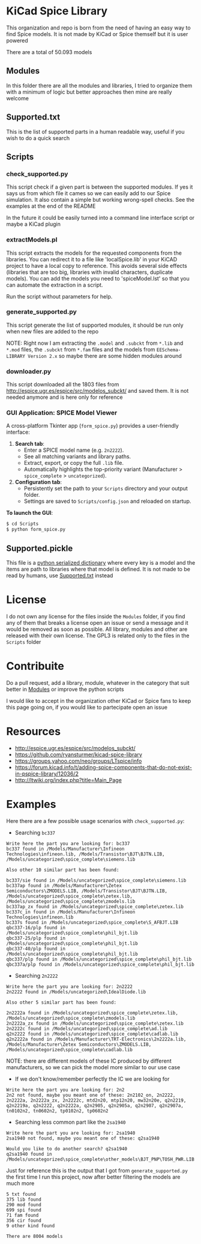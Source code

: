 # KiCad Spice Library
This organization and repo is born from the need of having an easy way to find Spice models. It is not made by KiCad or Spice themself but it is user powered

There are a total of 50.093 models

## Modules
In this folder there are all the modules and libraries, I tried to organize them with a minimum of logic but better approaches then mine are really welcome

## Supported.txt
This is the list of supported parts in a human readable way, useful if you wish to do a quick search

## Scripts

### check_supported.py
This script check if a given part is between the supported modules. If yes it says us from which file it cames so we can easily add to our Spice simulation. It also contain a simple but working wrong-spell checks. See the examples at the end of the README

In the future it could be easily turned into a command line interface script or maybe a KiCad plugin

### extractModels.pl
This script extracts the models for the requested components from the libraries.
You can redirect it to a file like 'localSpice.lib' in your KiCAD project to have a local copy to reference.  This avoids several side effects (libraries that are too big, libraries with invalid characters, duplicate models).
You can add the models you need to 'spiceModel.lst' so that you can automate the extraction in a script.

Run the script without parameters for help.

### generate_supported.py
This script generate the list of supported modules, it should be run only when new files are added to the repo

NOTE: Right now I am extracting the `.model` and `.subckt` from `*.lib` and `*.mod` files, the `.subckt` from `*.fam` files and the models from `EESchema-LIBRARY Version 2.x` so maybe there are some hidden modules around

### downloader.py
This script downloaded all the 1803 files from http://espice.ugr.es/espice/src/modelos_subckt/ and saved them. It is not needed anymore and is here only for reference

### GUI Application: SPICE Model Viewer
A cross-platform Tkinter app (`form_spice.py`) provides a user-friendly interface:

1. **Search tab**:
   - Enter a SPICE model name (e.g. `2n2222`).
   - See all matching variants and library paths.
   - Extract, export, or copy the full `.lib` file.
   - Automatically highlights the top-priority variant (Manufacturer > `spice_complete` > `uncategorized`).
2. **Configuration tab**:
   - Persistently set the path to your `Scripts` directory and your output folder.
   - Settings are saved to `Scripts/config.json` and reloaded on startup.

**To launch the GUI**:
```bash
$ cd Scripts
$ python form_spice.py
```

## Supported.pickle
This file is a [python serialized dictionary](https://docs.python.org/3/library/pickle.html) where every key is a model and the items are path to libraries where that model is defined. It is not made to be read by humans, use [Supported.txt](Supported.txt) instead

# License
I do not own any license for the files inside the `Modules` folder, if you find any of them that breaks a license open an issue or send a message and it would be removed as soon as possible. All library, modules and other are released with their own license. The GPL3 is related only to the files in the `Scripts` folder

# Contribuite
Do a pull request, add a library, module, whatever in the category that suit better in [Modules](/Modules) or improve the python scripts

I would like to accept in the organization other KiCad or Spice fans to keep this page going on, if you would like to partecipate open an issue

# Resources
- http://espice.ugr.es/espice/src/modelos_subckt/
- https://github.com/ryansturmer/kicad-spice-library
- https://groups.yahoo.com/neo/groups/LTspice/info
- https://forum.kicad.info/t/adding-spice-components-that-do-not-exist-in-pspice-library/12036/2
- http://ltwiki.org/index.php?title=Main_Page

# Examples

Here there are a few possible usage scenarios with `check_supported.py`:

- Searching `bc337`
```
Write here the part you are looking for: bc337
bc337 found in /Models/Manufacturer\Infineon Technologies\infineon.lib, /Models/Transistor\BJT\BJTN.LIB, /Models/uncategorized\spice_complete\siemens.lib

Also other 10 similar part has been found:

bc337/sie found in /Models/uncategorized\spice_complete\siemens.lib
bc337ap found in /Models/Manufacturer\Zetex Semiconductors\ZMODELS.LIB, /Models/Transistor\BJT\BJTN.LIB, /Models/uncategorized\spice_complete\zetex.lib, /Models/uncategorized\spice_complete\zmodels.lib
bc337ap_zx found in /Models/uncategorized\spice_complete\zetex.lib
bc337c_in found in /Models/Manufacturer\Infineon Technologies\infineon.lib
bc337s found in /Models/uncategorized\spice_complete\S_AFBJT.LIB
qbc337-16/plp found in /Models/uncategorized\spice_complete\phil_bjt.lib
qbc337-25/plp found in /Models/uncategorized\spice_complete\phil_bjt.lib
qbc337-40/plp found in /Models/uncategorized\spice_complete\phil_bjt.lib
qbc337/plp found in /Models/uncategorized\spice_complete\phil_bjt.lib
qbc337a/plp found in /Models/uncategorized\spice_complete\phil_bjt.lib
```

- Searching `2n2222`
```
Write here the part you are looking for: 2n2222
2n2222 found in /Models/uncategorized\IdealDiode.lib

Also other 5 similar part has been found:

2n2222a found in /Models/uncategorized\spice_complete\zetex.lib, /Models/uncategorized\spice_complete\zmodels.lib
2n2222a_zx found in /Models/uncategorized\spice_complete\zetex.lib
2n2222c found in /Models/uncategorized\spice_complete\ad.lib
q2n2222 found in /Models/uncategorized\spice_complete\cadlab.lib
q2n2222a found in /Models/Manufacturer\TRT-Electronics\2n2222a.lib, /Models/Manufacturer\Zetex Semiconductors\ZMODELS.LIB, /Models/uncategorized\spice_complete\cadlab.lib
```
NOTE: there are different models of these IC produced by different manufacturers, so we can pick the model more similar to our use case

- If we don't know/remember perfectly the IC we are looking for
```
Write here the part you are looking for: 2n2
2n2 not found, maybe you meant one of these: 2n2102_on, 2n2222, 2n2222a, 2n2222a_zx, 2n2222c, mtd2n20, mtp12n20, mw32n20e, q2n2219, q2n2219a, q2n2222, q2n2222a, q2n2905, q2n2905a, q2n2907, q2n2907a, tn0102n2, tn0602n2, tp0102n2, tp0602n2
```

- Searching less common part like the `2sa1940`
```
Write here the part you are looking for: 2sa1940
2sa1940 not found, maybe you meant one of these: q2sa1940

Would you like to do another search? q2sa1940
q2sa1940 found in /Models/uncategorized\spice_complete\other_models\BJT_PNP\TOSH_PWR.LIB
```

Just for reference this is the output that I got from `generate_supported.py` the first time I run this project, now after better filtering the models are much more
```
5 txt found
375 lib found
290 mod found
699 spi found
71 fam found
356 cir found
9 other kind found

There are 8004 models
```
